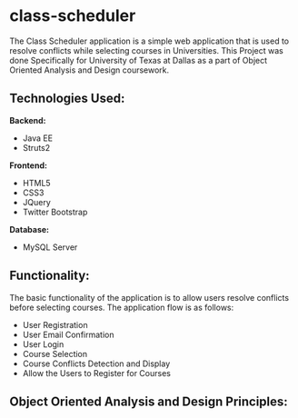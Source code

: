 class-scheduler
===============
The Class Scheduler application is a simple web application that is used to resolve conflicts while selecting courses in Universities. This Project was done Specifically for University of Texas at Dallas as a part of Object Oriented Analysis and Design coursework. 

Technologies Used:
------------------
**Backend:**
- Java EE
- Struts2

**Frontend:**
- HTML5
- CSS3
- JQuery
- Twitter Bootstrap

**Database:**
- MySQL Server

Functionality:
--------------
The basic functionality of the application is to allow users resolve conflicts before selecting courses. The application flow is as follows:
- User Registration
- User Email Confirmation
- User Login
- Course Selection
- Course Conflicts Detection and Display
- Allow the Users to Register for Courses

Object Oriented Analysis and Design Principles:
-----------------------------------------------

